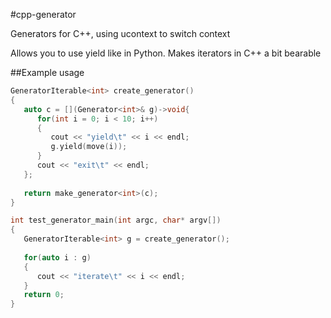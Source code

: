 #cpp-generator

Generators for C++, using ucontext to switch context

Allows you to use yield like in Python. Makes iterators in C++ a bit bearable

##Example usage

```cpp
GeneratorIterable<int> create_generator()
{
   auto c = [](Generator<int>& g)->void{
      for(int i = 0; i < 10; i++)
      {
         cout << "yield\t" << i << endl;
         g.yield(move(i));
      }
      cout << "exit\t" << endl;
   };
   
   return make_generator<int>(c);
}

int test_generator_main(int argc, char* argv[])
{
   GeneratorIterable<int> g = create_generator();
   
   for(auto i : g)
   {
      cout << "iterate\t" << i << endl;
   }
   return 0;
}
```

